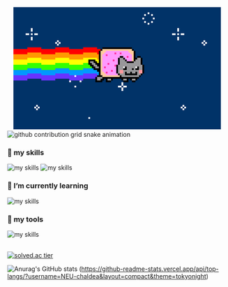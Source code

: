 <div align="center">
  <a href="https://timkayhou.com/">
    <img src="https://raw.githubusercontent.com/timkayhou/my-pictures/main/gif/Cat-Nyan-Gif.gif"/>
  </a>
</div>


<picture>
  <source media="(prefers-color-scheme: dark)" srcset="https://raw.githubusercontent.com/NEU-chaldea/NEU-chaldea/output/github-contribution-grid-snake-dark.svg">
  <source media="(prefers-color-scheme: light)" srcset="https://raw.githubusercontent.com/NEU-chaldea/NEU-chaldea/output/github-contribution-grid-snake.svg">
  <img alt="github contribution grid snake animation" src="https://raw.githubusercontent.com/NEU-chaldea/NEU-chaldea/output/github-contribution-grid-snake.svg">
</picture>


### 🌱 my skills
<img alt="my skills" src="https://skillicons.dev/icons?theme=light&perline=8&i=py,django,sqlite" />
<img alt="my skills" src="https://skillicons.dev/icons?theme=light&perline=8&i=html,css,bootstrap" />

### 🌱 I’m currently learning
<img alt="my skills" src="https://skillicons.dev/icons?theme=light&perline=8&i=java,spring,mysql" />

### 🌱 my tools
<img alt="my skills" src="https://skillicons.dev/icons?theme=light&perline=8&i=github,gitlab,git,vscode" />


<br>[![solved.ac tier](http://mazassumnida.wtf/api/generate_badge?boj=cjsrhd882)](https://solved.ac/cjsrhd882)

![Anurag's GitHub stats](https://github-readme-stats.vercel.app/api?username=NEU-chaldea&show_icons=true&theme=noctis_minimus)
(https://github-readme-stats.vercel.app/api/top-langs/?username=NEU-chaldea&layout=compact&theme=tokyonight)
	
	
